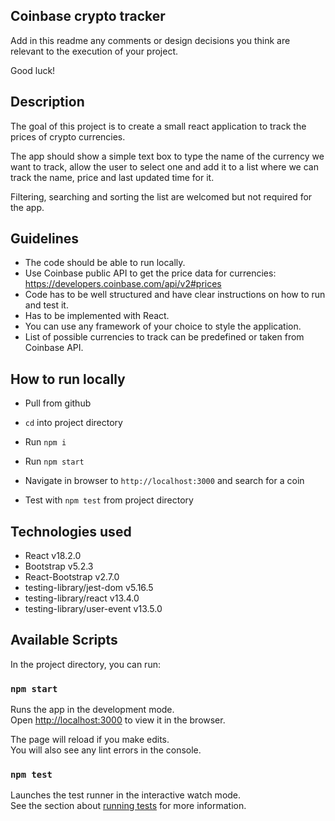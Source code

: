 ## Coinbase crypto tracker

Add in this readme any comments or design decisions you think are relevant to the execution of your project.

Good luck!

## Description

The goal of this project is to create a small react application to track the prices of crypto currencies.

The app should show a simple text box to type the name of the currency we want to track, allow the user to select one and add it to a list where we can track the name, price and last updated time for it.

Filtering, searching and sorting the list are welcomed but not required for the app.

## Guidelines

- The code should be able to run locally.
- Use Coinbase public API to get the price data for currencies: https://developers.coinbase.com/api/v2#prices
- Code has to be well structured and have clear instructions on how to run and test it.
- Has to be implemented with React.
- You can use any framework of your choice to style the application.
- List of possible currencies to track can be predefined or taken from Coinbase API.

## How to run locally

- Pull from github
- `cd` into project directory
- Run `npm i`
- Run `npm start`
- Navigate in browser to `http://localhost:3000` and search for a coin

- Test with `npm test` from project directory

## Technologies used

- React v18.2.0
- Bootstrap v5.2.3
- React-Bootstrap v2.7.0
- testing-library/jest-dom v5.16.5
- testing-library/react v13.4.0
- testing-library/user-event v13.5.0

## Available Scripts

In the project directory, you can run:

### `npm start`

Runs the app in the development mode.\
Open [http://localhost:3000](http://localhost:3000) to view it in the browser.

The page will reload if you make edits.\
You will also see any lint errors in the console.

### `npm test`

Launches the test runner in the interactive watch mode.\
See the section about [running tests](https://facebook.github.io/create-react-app/docs/running-tests) for more information.
